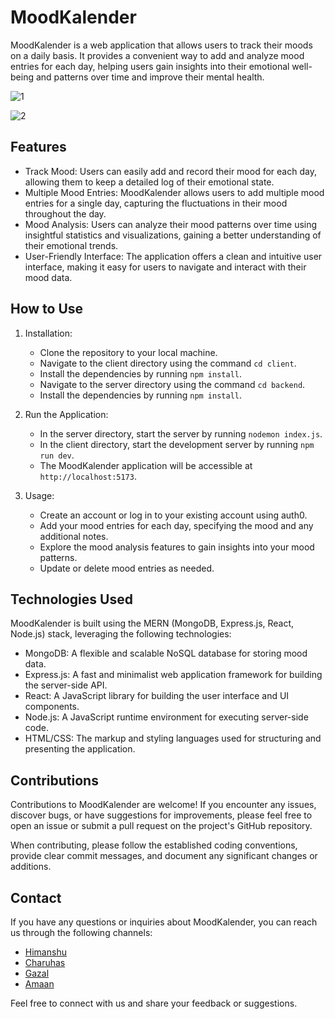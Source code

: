 # MoodKalender

MoodKalender is a web application that allows users to track their moods on a daily basis. It provides a convenient way to add and analyze mood entries for each day, helping users gain insights into their emotional well-being and patterns over time and improve their mental health.


![1](https://github.com/Charuhas10/MoodTracker/assets/72398218/28955162-f1d3-489a-bbd9-02687a9f414b)


![2](https://github.com/Charuhas10/MoodTracker/assets/72398218/8d374834-98a7-4650-b25a-82131a0b186c)


## Features

- Track Mood: Users can easily add and record their mood for each day, allowing them to keep a detailed log of their emotional state.
- Multiple Mood Entries: MoodKalender allows users to add multiple mood entries for a single day, capturing the fluctuations in their mood throughout the day.
- Mood Analysis: Users can analyze their mood patterns over time using insightful statistics and visualizations, gaining a better understanding of their emotional trends.
- User-Friendly Interface: The application offers a clean and intuitive user interface, making it easy for users to navigate and interact with their mood data.

## How to Use

1. Installation:

   - Clone the repository to your local machine.
   - Navigate to the client directory using the command `cd client`.
   - Install the dependencies by running `npm install`.
   - Navigate to the server directory using the command `cd backend`.
   - Install the dependencies by running `npm install`.

2. Run the Application:

   - In the server directory, start the server by running `nodemon index.js`.
   - In the client directory, start the development server by running `npm run dev`.
   - The MoodKalender application will be accessible at `http://localhost:5173`.

3. Usage:
   - Create an account or log in to your existing account using auth0.
   - Add your mood entries for each day, specifying the mood and any additional notes.
   - Explore the mood analysis features to gain insights into your mood patterns.
   - Update or delete mood entries as needed.

## Technologies Used

MoodKalender is built using the MERN (MongoDB, Express.js, React, Node.js) stack, leveraging the following technologies:

- MongoDB: A flexible and scalable NoSQL database for storing mood data.
- Express.js: A fast and minimalist web application framework for building the server-side API.
- React: A JavaScript library for building the user interface and UI components.
- Node.js: A JavaScript runtime environment for executing server-side code.
- HTML/CSS: The markup and styling languages used for structuring and presenting the application.

## Contributions

Contributions to MoodKalender are welcome! If you encounter any issues, discover bugs, or have suggestions for improvements, please feel free to open an issue or submit a pull request on the project's GitHub repository.

When contributing, please follow the established coding conventions, provide clear commit messages, and document any significant changes or additions.

## Contact

If you have any questions or inquiries about MoodKalender, you can reach us through the following channels:

- [Himanshu](https://github.com/Himanshu-370)
- [Charuhas](https://github.com/Charuhas10)
- [Gazal](https://github.com/Gazal026)
- [Amaan](https://github.com/amaan14999)

Feel free to connect with us and share your feedback or suggestions.
